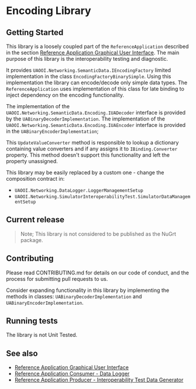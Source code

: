 ﻿# Encoding Library

## Getting Started
This library is a loosely coupled part of the `ReferenceApplication` described in the section [Reference Application Graphical User Interface](../ReferenceApplication/README.MD). The main purpose of this library is the interoperability testing and diagnostic. 

It provides `UAOOI.Networking.SemanticData.IEncodingFactory` limited implementation in the class `EncodingFactoryBinarySimple`.  Using this implementation the library can encode/decode only simple data types. The `ReferenceApplication` uses implementation of this class for late binding to inject dependency on the encoding functionality.  

The implementation of the `UAOOI.Networking.SemanticData.Encoding.IUADecoder` interface is provided by the `UABinaryDecoderImplementation`. The implementation of the `UAOOI.Networking.SemanticData.Encoding.IUAEncoder` interface is provided in the `UABinaryEncoderImplementation`;

This `UpdateValueConverter` method is responsible to lookup a dictionary containing value converters and if any assigns it to `IBinding.Converter` property. This method doesn't support this functionality and left the property unassigned.

This library may be easily replaced by a custom one - change the composition contract in:

- `UAOOI.Networking.DataLogger.LoggerManagementSetup`
- `UAOOI.Networking.SimulatorInteroperabilityTest.SimulatorDataManagementSetup`

## Current release

> Note; This library is not considered to be published as the NuGrt package.

## Contributing

Please read CONTRIBUTING.md for details on our code of conduct, and the process for submitting pull requests to us.

Consider expanding functionality in this library by implementing the methods in classes: `UABinaryDecoderImplementation` and `UABinaryEncoderImplementation`. 

## Running tests

The library is not Unit Tested.

## See also

* [Reference Application Graphical User Interface](../ReferenceApplication/README.MD)
* [Reference Application Consumer - Data Logger](../DataLogger/README.md)
* [Reference Application Producer - Interoperability Test Data Generator](../SimulatorInteroperabilityTest/README.md)





